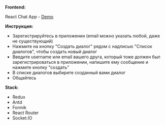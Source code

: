 **Frontend:**

React Chat App - [Demo](https://whispering-dawn-05999.herokuapp.com/)

**Инструкция:**

* Зарегистрируйтесь в приложении (email можно указать любой, даже не существующий)
* Нажмите на кнопку "Создать диалог" рядом с надписью "Список диалогов", чтобы создать новый диалог
* Введите username или email вашего друга, который тоже должен был зарегистрироваться в приложении, напишите ему сообщение и нажмите кнопку "создать"
* В списке диалогов выбирите созданный вами диалог
* Общайтесь 

**Stack:**

* Redux
* Antd
* Formik
* React Router
* Socket.IO

